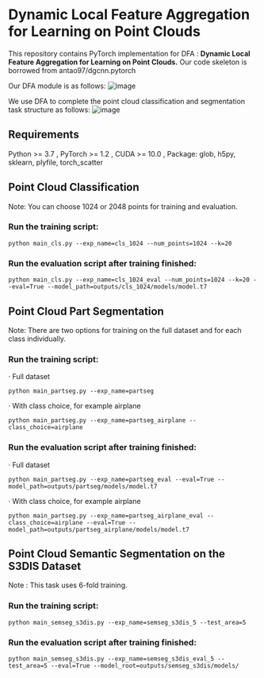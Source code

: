 # Dynamic Local Feature Aggregation for Learning on Point Clouds
This repository contains PyTorch implementation for DFA : **Dynamic Local Feature Aggregation for Learning on Point Clouds.** 
Our code skeleton is borrowed from antao97/dgcnn.pytorch

Our DFA module is as follows:
![image](https://github.com/jiamang/DFA/blob/main/image/DFA.png)

We use DFA to complete the point cloud classification and segmentation task structure as follows:
![image](https://github.com/jiamang/DFA/blob/main/image/Architecture.png)

## Requirements
Python >= 3.7 , PyTorch >= 1.2  , CUDA >= 10.0  , Package: glob, h5py, sklearn, plyfile, torch_scatter


## Point Cloud Classification
Note: You can choose 1024 or 2048 points for training and evaluation.
### Run the training script:
``` 
python main_cls.py --exp_name=cls_1024 --num_points=1024 --k=20 
```
### Run the evaluation script after training finished:
``` 
python main_cls.py --exp_name=cls_1024_eval --num_points=1024 --k=20 --eval=True --model_path=outputs/cls_1024/models/model.t7
```

## Point Cloud Part Segmentation
Note: There are two options for training on the full dataset and for each class individually.
### Run the training script:
· Full dataset
```
python main_partseg.py --exp_name=partseg 
```
· With class choice, for example airplane
```
python main_partseg.py --exp_name=partseg_airplane --class_choice=airplane
```
### Run the evaluation script after training finished:
· Full dataset
```
python main_partseg.py --exp_name=partseg_eval --eval=True --model_path=outputs/partseg/models/model.t7
```
· With class choice, for example airplane
```
python main_partseg.py --exp_name=partseg_airplane_eval --class_choice=airplane --eval=True --model_path=outputs/partseg_airplane/models/model.t7
```

## Point Cloud Semantic Segmentation on the S3DIS Dataset
Note : This task uses 6-fold training.
### Run the training script:
```
python main_semseg_s3dis.py --exp_name=semseg_s3dis_5 --test_area=5 
```
### Run the evaluation script after training finished:
```
python main_semseg_s3dis.py --exp_name=semseg_s3dis_eval_5 --test_area=5 --eval=True --model_root=outputs/semseg_s3dis/models/
```
